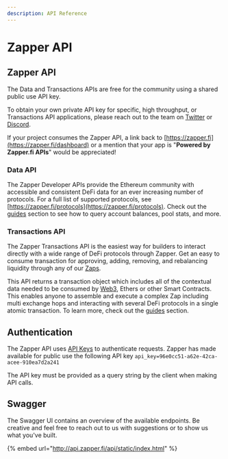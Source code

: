 ```yaml
---
description: API Reference
---
```


# Zapper API

## Zapper API

The Data and Transactions APIs are free for the community using a shared public use API key. 

To obtain your own private API key for specific, high throughput, or Transactions API applications, please reach out to the team on [Twitter](https://twitter.com/zapper_fi) or [Discord](https://discordapp.com/invite/h6CGbuN).

If your project consumes the Zapper API, a link back to [https://zapper.fi](https://zapper.fi/dashboard) or a mention that your app is "**Powered by Zapper.fi APIs**" would be appreciated!

### Data API

The Zapper Developer APIs provide the Ethereum community with accessible and consistent DeFi data for an ever increasing number of protocols. For a full list of supported protocols, see [https://zapper.fi/protocols](https://zapper.fi/protocols). Check out the [guides](guides/#data-api) section to see how to query account balances, pool stats, and more.

### Transactions API

The Zapper Transactions API is the easiest way for builders to interact directly with a wide range of DeFi protocols through Zapper. Get an easy to consume transaction for approving, adding, removing, and rebalancing liquidity through any of our [Zaps](smart-contracts.md).

This API returns a transaction object which includes all of the contextual data needed to be consumed by [Web3](https://web3js.readthedocs.io/en/v1.2.0/web3-eth.html#sendtransaction), Ethers or other Smart Contracts. This enables anyone to assemble and execute a complex Zap including multi exchange hops and interacting with several DeFi protocols in a single atomic transaction. To learn more, check out the [guides](guides/) section.

## Authentication

The Zapper API uses [API Keys](https://swagger.io/docs/specification/authentication/api-keys/) to authenticate requests. Zapper has made available for public use the following API key `api_key=96e0cc51-a62e-42ca-acee-910ea7d2a241`

The API key must be provided as a query string by the client when making API calls.

## Swagger

The Swagger UI contains an overview of the available endpoints. Be creative and feel free to reach out to us with suggestions or to show us what you've built.

{% embed url="http://api.zapper.fi/api/static/index.html" %}

## 

